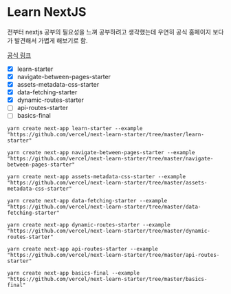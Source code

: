 # Learn NextJS

전부터 nextjs 공부의 필요성을 느껴 공부하려고 생각했는데 우연히 공식 홈페이지 보다가 발견해서 가볍게 해보기로 함. 

[공식 링크](https://nextjs.org/learn/basics/create-nextjs-app)


* [x] learn-starter
* [x] navigate-between-pages-starter
* [x] assets-metadata-css-starter
* [x] data-fetching-starter
* [x] dynamic-routes-starter
* [ ] api-routes-starter
* [ ] basics-final

```
yarn create next-app learn-starter --example "https://github.com/vercel/next-learn-starter/tree/master/learn-starter"
```

```
yarn create next-app navigate-between-pages-starter --example "https://github.com/vercel/next-learn-starter/tree/master/navigate-between-pages-starter"
```

```
yarn create next-app assets-metadata-css-starter --example "https://github.com/vercel/next-learn-starter/tree/master/assets-metadata-css-starter"
```

```
yarn create next-app data-fetching-starter --example "https://github.com/vercel/next-learn-starter/tree/master/data-fetching-starter"
```

```
yarn create next-app dynamic-routes-starter --example "https://github.com/vercel/next-learn-starter/tree/master/dynamic-routes-starter"
```

```
yarn create next-app api-routes-starter --example "https://github.com/vercel/next-learn-starter/tree/master/api-routes-starter"
```

```
yarn create next-app basics-final --example "https://github.com/vercel/next-learn-starter/tree/master/basics-final"
```
